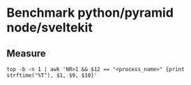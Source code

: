 # Benchmark python/pyramid node/sveltekit

## Measure


```
top -b -n 1 | awk 'NR>1 && $12 == "<process_name>" {print strftime("%T"), $1, $9, $10}'
```
